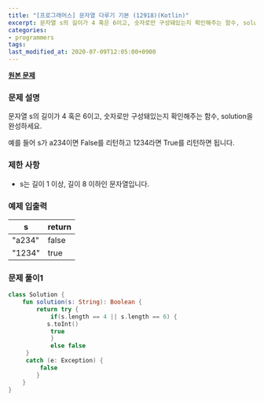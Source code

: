 ```yaml
---
title: "[프로그래머스] 문자열 다루기 기본 (12918)(Kotlin)"
excerpt: 문자열 s의 길이가 4 혹은 6이고, 숫자로만 구성돼있는지 확인해주는 함수, solution을 완성하세요.
categories:
- programmers
tags:
last_modified_at: 2020-07-09T12:05:00+0900
---
```


**[원본 문제](https://programmers.co.kr/learn/courses/30/lessons/12918)**

### 문제 설명

문자열 s의 길이가 4 혹은 6이고, 숫자로만 구성돼있는지 확인해주는 함수, solution을 완성하세요.

예를 들어 s가 a234이면 False를 리턴하고 1234라면 True를 리턴하면 됩니다.

### 제한 사항

  * s는 길이 1 이상, 길이 8 이하인 문자열입니다.

### 예제 입출력

|s|return|
|-|-|
|"a234"|false|
|"1234"|true|

### 문제 풀이1

```kotlin
class Solution {
    fun solution(s: String): Boolean {
        return try {
            if(s.length == 4 || s.length == 6) {
           s.toInt()
            true
            }
            else false
     }
     catch (e: Exception) {
         false
        }
    }
}
```
